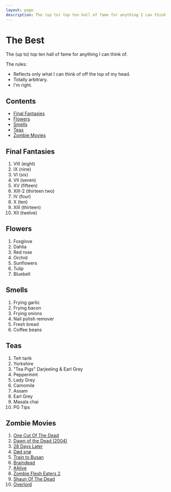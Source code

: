```yaml
---
layout: page
description: The (up to) top ten hall of fame for anything I can think of.
---
```


# The Best

The (up to) top ten hall of fame for anything I can think of.

The rules:

* Reflects only what I can think of off the top of my head.
* Totally arbitrary.
* I'm right.

<h2>Contents</h2>

* [Final Fantasies](#final_fantasies)
* [Flowers](#flowers)
* [Smells](#smells)
* [Teas](#teas)
* [Zombie Movies](#zombie_movies)

<h2 id="final_fantasies">Final Fantasies</h2>

1. VIII (eight)
1. IX (nine)
1. VI (six)
1. VII (seven)
1. XV (fifteen)
1. XIII-2 (thirteen two)
1. IV (four)
1. X (ten)
1. XIII (thirteen)
1. XII (twelve)

<h2 id="flowers">Flowers</h2>

1. Foxglove
1. Dahlia
1. Red rose
1. Orchid
1. Sunflowers
1. Tulip
1. Bluebell


<h2 id="smells">Smells</h2>

1. Frying garlic
1. Frying bacon
1. Frying onions
1. Nail polish remover
1. Fresh bread
1. Coffee beans

<h2 id="teas">Teas</h2>

1. Teh tarik
1. Yorkshire
1. "Tea Pigs" Darjeeling & Earl Grey
1. Peppermint
1. Lady Grey
1. Camomile
1. Assam
1. Earl Grey
1. Masala chai
1. PG Tips

<h2 id="zombie_movies">Zombie Movies</h2>

1. [One Cut Of The Dead](https://www.imdb.com/title/tt7914416/)
1. [Dawn of the Dead (2004)](https://www.imdb.com/title/tt0363547/)
1. [28 Days Later](https://www.imdb.com/title/tt0289043/)
1. [Død snø](https://www.imdb.com/title/tt1278340/)
1. [Train to Busan](https://www.imdb.com/title/tt5700672/)
1. [Braindead](https://www.imdb.com/title/tt0103873/)
1. [#Alive](https://www.imdb.com/title/tt10620868/)
1. [Zombie Flesh Eaters 2](https://www.imdb.com/title/tt0096511/)
1. [Shaun Of The Dead](https://www.imdb.com/title/tt0365748/)
1. [Overlord](https://www.imdb.com/title/tt4530422/)
